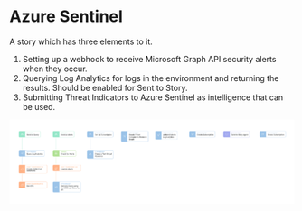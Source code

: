 # Azure Sentinel

A story which has three elements to it.

1. Setting up a webhook to receive Microsoft Graph API security alerts when they occur.
2. Querying Log Analytics for logs in the environment and returning the results. Should be enabled for Sent to Story.
3. Submitting Threat Indicators to Azure Sentinel as intelligence that can be used.

![azure_sentinel](../../assets/product_azure_sentinel.png)
